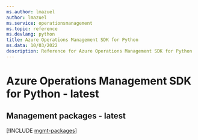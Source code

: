 ```yaml
---
ms.author: lmazuel
author: lmazuel
ms.service: operationsmanagement
ms.topic: reference
ms.devlang: python
title: Azure Operations Management SDK for Python
ms.data: 10/03/2022
description: Reference for Azure Operations Management SDK for Python
---
```

# Azure Operations Management SDK for Python - latest

## Management packages - latest
[!INCLUDE [mgmt-packages](operations-management-mgmt-index.md)]